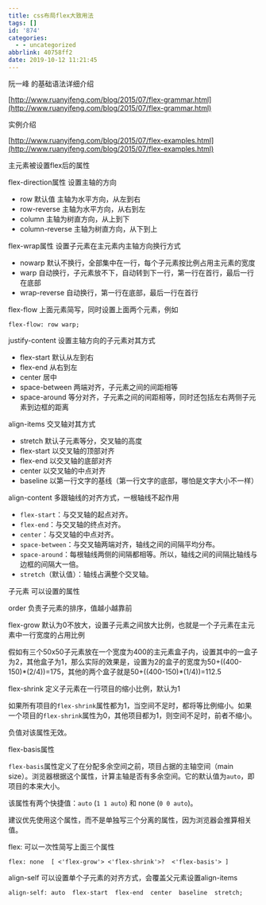 ```yaml
---
title: css布局flex大致用法
tags: []
id: '874'
categories:
  - - uncategorized
abbrlink: 40758ff2
date: 2019-10-12 11:21:45
---
```


阮一峰 的基础语法详细介绍

[http://www.ruanyifeng.com/blog/2015/07/flex-grammar.html](http://www.ruanyifeng.com/blog/2015/07/flex-grammar.html)

实例介绍

[http://www.ruanyifeng.com/blog/2015/07/flex-examples.html](http://www.ruanyifeng.com/blog/2015/07/flex-examples.html)

主元素被设置flex后的属性

flex-direction属性 设置主轴的方向

*   row 默认值 主轴为水平方向，从左到右
*   row-reverse 主轴为水平方向，从右到左
*   column 主轴为树直方向，从上到下
*   column-reverse 主轴为树直方向，从下到上

flex-wrap属性 设置子元素在主元素内主轴方向换行方式

*   nowarp 默认不换行，全部集中在一行，每个子元素按比例占用主元素的宽度
*   warp 自动换行，子元素放不下，自动转到下一行，第一行在首行，最后一行在底部
*   wrap-reverse 自动换行，第一行在底部，最后一行在首行

flex-flow 上面元素简写，同时设置上面两个元素，例如

```
flex-flow: row warp;
```

justify-content 设置主轴方向的子元素对其方式

*   flex-start 默认从左到右
*   flex-end 从右到左
*   center 居中
*   space-between 两端对齐，子元素之间的间距相等
*   space-around 等分对齐，子元素之间的间距相等，同时还包括左右两侧子元素到边框的距离

align-items 交叉轴对其方式

*   stretch 默认子元素等分，交叉轴的高度
*   flex-start 以交叉轴的顶部对齐
*   flex-end 以交叉轴的底部对齐
*   center 以交叉轴的中点对齐
*   baseline 以第一行文字的基线（第一行文字的底部，哪怕是文字大小不一样）

align-content 多跟轴线的对齐方式，一根轴线不起作用

*   `flex-start`：与交叉轴的起点对齐。
*   `flex-end`：与交叉轴的终点对齐。
*   `center`：与交叉轴的中点对齐。
*   `space-between`：与交叉轴两端对齐，轴线之间的间隔平均分布。
*   `space-around`：每根轴线两侧的间隔都相等。所以，轴线之间的间隔比轴线与边框的间隔大一倍。
*   `stretch`（默认值）：轴线占满整个交叉轴。

子元素 可以设置的属性

order 负责子元素的排序，值越小越靠前

flex-grow 默认为0不放大，设置子元素之间放大比例，也就是一个子元素在主元素中一行宽度的占用比例

假如有三个50x50子元素放在一个宽度为400的主元素盒子内，设置其中的一盒子为2，其他盒子为1，那么实际的效果是，设置为2的盒子的宽度为50+((400-150)\*(2/4))=175，其他的两个盒子就是50+((400-150)\*(1/4))=112.5

flex-shrink 定义子元素在一行项目的缩小比例，默认为1

如果所有项目的`flex-shrink`属性都为1，当空间不足时，都将等比例缩小。如果一个项目的`flex-shrink`属性为0，其他项目都为1，则空间不足时，前者不缩小。

负值对该属性无效。

flex-basis属性

`flex-basis`属性定义了在分配多余空间之前，项目占据的主轴空间（main size）。浏览器根据这个属性，计算主轴是否有多余空间。它的默认值为`auto`，即项目的本来大小。

该属性有两个快捷值：`auto` (`1 1 auto`) 和 none (`0 0 auto`)。

建议优先使用这个属性，而不是单独写三个分离的属性，因为浏览器会推算相关值。

flex: 可以一次性简写上面三个属性

```
flex: none  [ <'flex-grow'> <'flex-shrink'>?  <'flex-basis'> ]
```

align-self 可以设置单个子元素的对齐方式，会覆盖父元素设置align-items

```
align-self: auto  flex-start  flex-end  center  baseline  stretch;
```